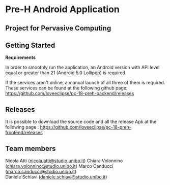 # Pre-H Android Application

## Project for Pervasive Computing


## Getting Started

<Strong>Requirements</Strong>

In order to smoothly run the application, an Android version with API level equal or greater than 21 (Android 5.0 Lollipop) is required.

If the services aren't online, a manual launch of all three of them is required. These services can be found at the following github page:
https://github.com/loveeclipse/pc-18-preh-backend/releases

## Releases
It is possible to download the source code and all the release Apk at the following page : 
https://github.com/loveeclipse/pc-18-preh-frontend/releases

## Team members
Nicola Atti (nicola.atti@studio.unibo.it)
Chiara Volonnino (chiara.volonnino@studio.unibo.it)
Marco Canducci (marco.canducci@studio.unibo.it)  
Daniele Schiavi (daniele.schiavi@studio.unibo.it)
